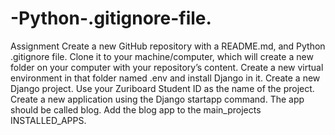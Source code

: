 # -Python-.gitignore-file.
Assignment     Create a new GitHub repository with a README.md, and Python .gitignore file.  Clone it to your machine/computer, which will create a new folder on your computer with your repository’s content.  Create a new virtual environment in that folder named .env and install Django in it.  Create a new Django project. Use your Zuriboard Student ID as the name of the project.  Create a new application using the Django startapp command. The app should be called blog.  Add the blog app to the main_projects INSTALLED_APPS.
